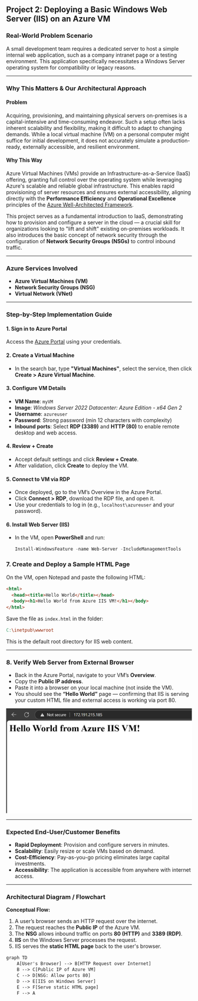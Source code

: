 ## Project 2: Deploying a Basic Windows Web Server (IIS) on an Azure VM

### Real-World Problem Scenario

A small development team requires a dedicated server to host a simple internal web application, such as a company intranet page or a testing environment. This application specifically necessitates a Windows Server operating system for compatibility or legacy reasons.

---

### Why This Matters & Our Architectural Approach

#### Problem

Acquiring, provisioning, and maintaining physical servers on-premises is a capital-intensive and time-consuming endeavor. Such a setup often lacks inherent scalability and flexibility, making it difficult to adapt to changing demands. While a local virtual machine (VM) on a personal computer might suffice for initial development, it does not accurately simulate a production-ready, externally accessible, and resilient environment.

#### Why This Way

Azure Virtual Machines (VMs) provide an Infrastructure-as-a-Service (IaaS) offering, granting full control over the operating system while leveraging Azure's scalable and reliable global infrastructure. This enables rapid provisioning of server resources and ensures external accessibility, aligning directly with the **Performance Efficiency** and **Operational Excellence** principles of the [Azure Well-Architected Framework](https://learn.microsoft.com/en-us/azure/architecture/framework/).

This project serves as a fundamental introduction to IaaS, demonstrating how to provision and configure a server in the cloud — a crucial skill for organizations looking to "lift and shift" existing on-premises workloads. It also introduces the basic concept of network security through the configuration of **Network Security Groups (NSGs)** to control inbound traffic.

---

### Azure Services Involved

- **Azure Virtual Machines (VM)**
- **Network Security Groups (NSG)**
- **Virtual Network (VNet)**

---

### Step-by-Step Implementation Guide

#### 1. Sign in to Azure Portal

Access the [Azure Portal](https://portal.azure.com) using your credentials.

#### 2. Create a Virtual Machine

- In the search bar, type **"Virtual Machines"**, select the service, then click **Create > Azure Virtual Machine**.

#### 3. Configure VM Details

- **VM Name**: `myVM`
- **Image**: *Windows Server 2022 Datacenter: Azure Edition - x64 Gen 2*
- **Username**: `azureuser`
- **Password**: Strong password (min 12 characters with complexity)
- **Inbound ports**: Select **RDP (3389)** and **HTTP (80)** to enable remote desktop and web access.

#### 4. Review + Create

- Accept default settings and click **Review + Create**.
- After validation, click **Create** to deploy the VM.

#### 5. Connect to VM via RDP

- Once deployed, go to the VM’s Overview in the Azure Portal.
- Click **Connect > RDP**, download the RDP file, and open it.
- Use your credentials to log in (e.g., `localhost\azureuser` and your password).

#### 6. Install Web Server (IIS)

- In the VM, open **PowerShell** and run:

  ```powershell
  Install-WindowsFeature -name Web-Server -IncludeManagementTools
  

### 7. Create and Deploy a Sample HTML Page

On the VM, open Notepad and paste the following HTML:

```html
<html>
  <head><title>Hello World</title></head>
  <body><h1>Hello World from Azure IIS VM!</h1></body>
</html>
```

Save the file as `index.html` in the folder:

```makefile
C:\inetpub\wwwroot
```

This is the default root directory for IIS web content.

---

### 8. Verify Web Server from External Browser

- Back in the Azure Portal, navigate to your VM’s **Overview**.
- Copy the **Public IP address**.
- Paste it into a browser on your local machine (not inside the VM).
- You should see the **“Hello World”** page — confirming that IIS is serving your custom HTML file and external access is working via port 80.

![helloworld](./assets/WebHostingUsingIIS.png)

---

### Expected End-User/Customer Benefits

- **Rapid Deployment**: Provision and configure servers in minutes.
- **Scalability**: Easily resize or scale VMs based on demand.
- **Cost-Efficiency**: Pay-as-you-go pricing eliminates large capital investments.
- **Accessibility**: The application is accessible from anywhere with internet access.

---

### Architectural Diagram / Flowchart

**Conceptual Flow:**

1. A user’s browser sends an HTTP request over the internet.  
2. The request reaches the **Public IP** of the Azure VM.  
3. The **NSG** allows inbound traffic on ports **80 (HTTP)** and **3389 (RDP)**.  
4. **IIS** on the Windows Server processes the request.  
5. IIS serves the **static HTML page** back to the user's browser.

```mermaid
graph TD
    A[User's Browser] --> B[HTTP Request over Internet]
    B --> C[Public IP of Azure VM]
    C --> D[NSG: Allow ports 80]
    D --> E[IIS on Windows Server]
    E --> F[Serve static HTML page]
    F --> A
```
